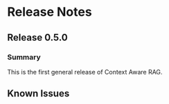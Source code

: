 <!--
SPDX-FileCopyrightText: Copyright (c) 2025 NVIDIA CORPORATION & AFFILIATES. All rights reserved.
SPDX-License-Identifier: Apache-2.0
 *
Licensed under the Apache License, Version 2.0 (the "License");
you may not use this file except in compliance with the License.
You may obtain a copy of the License at
 *
http://www.apache.org/licenses/LICENSE-2.0
 *
Unless required by applicable law or agreed to in writing, software
distributed under the License is distributed on an "AS IS" BASIS,
WITHOUT WARRANTIES OR CONDITIONS OF ANY KIND, either express or implied.
See the License for the specific language governing permissions and
limitations under the License.
-->

# Release Notes

## Release 0.5.0
### Summary
This is the first general release of Context Aware RAG.

## Known Issues
